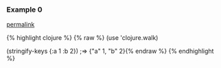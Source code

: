 ### Example 0
[permalink](#example-0)

{% highlight clojure %}
{% raw %}
(use 'clojure.walk)

(stringify-keys {:a 1 :b 2})
;=> {"a" 1, "b" 2}{% endraw %}
{% endhighlight %}


